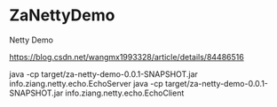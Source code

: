 # ZaNettyDemo
Netty Demo

https://blog.csdn.net/wangmx1993328/article/details/84486516

java -cp target/za-netty-demo-0.0.1-SNAPSHOT.jar info.ziang.netty.echo.EchoServer
java -cp target/za-netty-demo-0.0.1-SNAPSHOT.jar info.ziang.netty.echo.EchoClient
